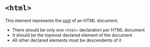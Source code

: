 
# `<html>`

This element represents the [root](/software-terms/root/) of an HTML document.

* There should be only one `<html>` declaration per HTML document
* It should be the topmost declared element of the document
* All other declared elements must be descendents of it
